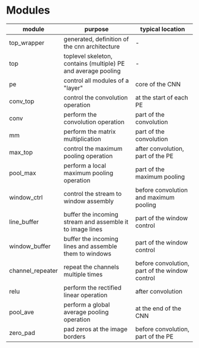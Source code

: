 # Modules

module | purpose | typical location
-|-|-
top_wrapper | generated, definition of the cnn architecture | -
top | toplevel skeleton, contains (multiple) PE and average pooling | -
pe | control all modules of a "layer" | core of the CNN
conv_top | control the convolution operation | at the start of each PE
conv | perform the convolution operation | part of the convolution
mm | perform the matrix multiplication | part of the convolution
max_top | control the maximum pooling operation | after convolution, part of the PE
pool_max | perform a local maximum pooling operation | part of the maximum pooling
window_ctrl | control the stream to window assembly | before convolution and maximum pooling
line_buffer | buffer the incoming stream and assemble it to image lines | part of the window control
window_buffer | buffer the incoming lines and assemble them to windows  | part of the window control
channel_repeater | repeat the channels multiple times | before convolution, part of the window control
relu | perform the rectified linear operation | after convolution
pool_ave | perform a global average pooling operation | at the end of the CNN
zero_pad | pad zeros at the image borders | before convolution, part of the PE
